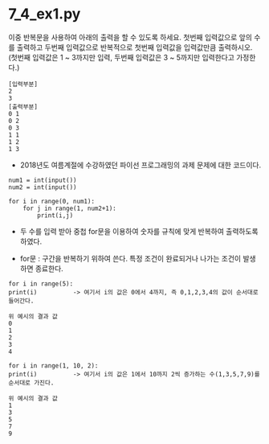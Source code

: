 # 7_4_ex1.py

이중 반복문을 사용하여 아래의 출력을 할 수 있도록 하세요. 첫번째 입력값으로 앞의 수를 출력하고 두번째 입력값으로 반복적으로 첫번째 입력값을 입력값만큼 출력하시오. 
(첫번째 입력값은 1 ~ 3까지만 입력, 두번째 입력값은 3 ~ 5까지만 입력한다고 가정한다.)

````
[입력부분]
2
3
[출력부분] 
0 1
0 2
0 3
1 1
1 2
1 3
````

- 2018년도 여름계절에 수강하였던 파이선 프로그래밍의 과제 문제에 대한 코드이다.

````
num1 = int(input())
num2 = int(input())

for i in range(0, num1):
    for j in range(1, num2+1):
        print(i,j)
````

- 두 수를 입력 받아 중첩 for문을 이용하여 숫자를 규칙에 맞게 반복하여 출력하도록 하였다.

* for문 : 구간을 반복하기 위하여 쓴다. 특정 조건이 완료되거나 나가는 조건이 발생하면 종료한다.
````
for i in range(5):
print(i)          -> 여기서 i의 값은 0에서 4까지, 즉 0,1,2,3,4의 값이 순서대로 들어간다.

위 예시의 결과 값
0
1
2
3
4

for i in range(1, 10, 2):
print(i)          -> 여기서 i의 값은 1에서 10까지 2씩 증가하는 수(1,3,5,7,9)를 순서대로 가진다.

위 예시의 결과 값
1
3
5
7
9
````
